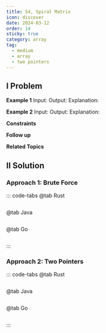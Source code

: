 ```yaml
---
title: 54, Spiral Matrix
icon: discover
date: 2024-03-12
order: 14
sticky: true
category: array
tag: 
  - medium
  - array
  - two pointers
---
```


## I Problem


**Example 1**
Input:
Output:
Explanation:

**Example 2**
Input:
Output:
Explanation:

**Constraints**

**Follow up**

**Related Topics**


## II Solution
### Approach 1: Brute Force
::: code-tabs
@tab Rust
```rust

```

@tab Java
```java

```

@tab Go
```go

```
:::

### Approach 2: Two Pointers
::: code-tabs
@tab Rust
```rust

```

@tab Java
```java

```

@tab Go
```go

```
:::